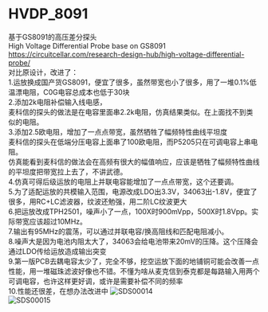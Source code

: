 # HVDP_8091  
基于GS8091的高压差分探头  
High Voltage Differential Probe base on GS8091  
https://circuitcellar.com/research-design-hub/high-voltage-differential-probe/  
对比原设计，改进了：  
1.运放换成国产货GS8091，便宜了很多，虽然带宽也小了很多，用了一堆0.1%低温漂电阻，C0G电容总成本也低于30块  
2.添加2k电阻补偿输入线电感，  
  麦科信的探头的做法是在电容里面串2.2k电阻，仿真结果类似。在上面找不到类似的电阻。  
3.添加2.5欧电阻，增加了一点点带宽，虽然牺牲了幅频特性曲线平坦度  
  麦科信的探头在低端分压电容上面串了100欧电阻，而P5205只在可调电容上串电阻。  
  仿真能看到麦科信的做法会在高频有很大的幅值响应，应该是牺牲了幅频特性曲线的平坦度把带宽拉上去了，不讲武德。  
4.仿真可得后级运放的电阻上并联电容能增加了一点点带宽，这个还要调。  
5.为了适配运放的共模输入范围，电源改成LDO出3.3V，34063出-1.8V，便宜了很多，用RC+LC滤波器，纹波还勉强，用二阶LC纹波更大  
6.把运放改成TPH2501，噪声小了一点，100X时900mVpp，500X时1.8Vpp。实际带宽应该超过10MHz。  
7.输出有95MHz的震荡，可以通过并联电容/换高阻线和匹配电阻减小。  
8.噪声大是因为电池内阻太大了，34063会给电池带来20mV的压降。这个压降会通过LDO传给运放造成输出突变  
9.第一版PCB去耦电容太少了，完全不够，挖空运放下面的地铺铜可能会改善一点性能，用一堆磁珠滤波好像也不错。不懂为啥从麦克信到泰克都是每路输入用两个可调电容，也许这样更好调，或许是需要补偿不同的频率  
10.性能还很差，在想办法改进中
![SDS00014](https://user-images.githubusercontent.com/33488997/159395833-b3ff02b7-5d15-4577-8093-3d532e222d59.png)  
![SDS00015](https://user-images.githubusercontent.com/33488997/159395877-71a513a5-425b-4770-947f-e6c24aafe02d.png)
